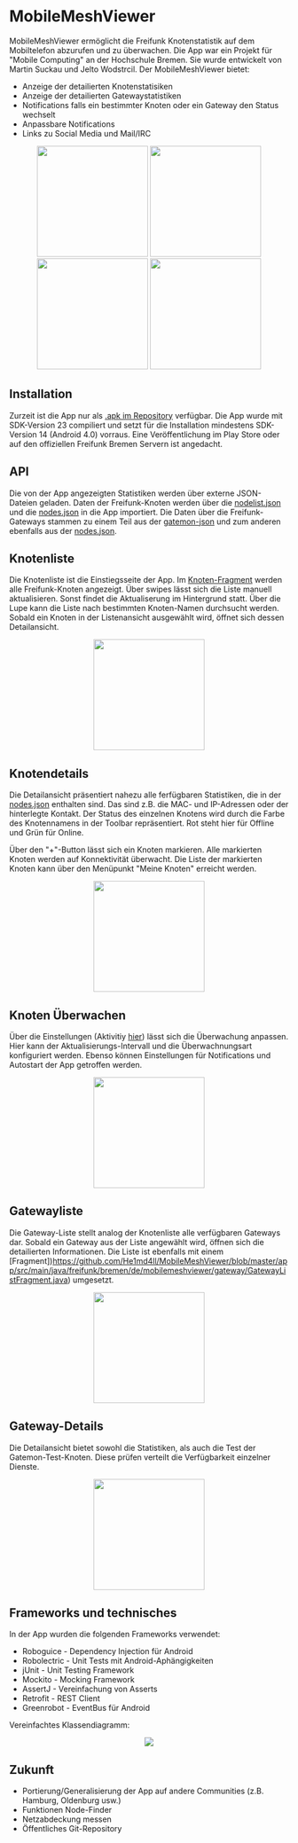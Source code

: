 # MobileMeshViewer

MobileMeshViewer ermöglicht die Freifunk Knotenstatistik auf dem Mobiltelefon abzurufen und zu überwachen. 
Die App war ein Projekt für "Mobile Computing" an der Hochschule Bremen. Sie wurde entwickelt von Martin Suckau und Jelto Wodstrcil.
Der MobileMeshViewer bietet:

* Anzeige der detailierten Knotenstatisiken
* Anzeige der detailierten Gatewaystatistiken
* Notifications falls ein bestimmter Knoten oder ein Gateway den Status wechselt
* Anpassbare Notifications
* Links zu Social Media und Mail/IRC

<p align="center">
  <img src="docs/screenshot_drawer.png?raw=true" width="200"/>
  <img src="docs/screenshot_nodes.png?raw=true" width="200"/>
  <img src="docs/screenshot_node_detail.png?raw=true" width="200"/>
  <img src="docs/screenshot_about.png?raw=true" width="200"/>
</p>

## Installation

Zurzeit ist die App nur als [.apk im Repository](./app-debug.apk?raw=true) verfügbar. 
Die App wurde mit SDK-Version 23 compiliert und setzt für die Installation mindestens SDK-Version 14 (Android 4.0) vorraus.
Eine Veröffentlichung im Play Store oder auf den offiziellen Freifunk Bremen Servern ist angedacht.

## API

Die von der App angezeigten Statistiken werden über externe JSON-Dateien geladen. 
Daten der Freifunk-Knoten werden über die [nodelist.json](https://downloads.bremen.freifunk.net/data/nodelist.json) und die [nodes.json](https://downloads.bremen.freifunk.net/data/nodes.json) in die App importiert. 
Die Daten über die Freifunk-Gateways stammen zu einem Teil aus der [gatemon-json](https://status.bremen.freifunk.net/data/merged.json) und zum anderen ebenfalls aus der [nodes.json](http://downloads.bremen.freifunk.net/data/nodes.json).

## Knotenliste
Die Knotenliste ist die Einstiegsseite der App. Im [Knoten-Fragment](https://github.com/He1md4ll/MobileMeshViewer/blob/master/app/src/main/java/freifunk/bremen/de/mobilemeshviewer/node/NodeListFragment.java) werden alle Freifunk-Knoten angezeigt. Über swipes lässt sich die Liste manuell aktualisieren. Sonst findet die Aktualiserung im Hintergrund statt. Über die Lupe kann die Liste nach bestimmten Knoten-Namen durchsucht werden. Sobald ein Knoten in der Listenansicht ausgewählt wird, öffnet sich dessen Detailansicht.

<p align="center">
  <img src="docs/screenshot_nodes.png?raw=true" width="200"/>
</p>

## Knotendetails
Die Detailansicht präsentiert nahezu alle ferfügbaren Statistiken, die in der [nodes.json](http://downloads.bremen.freifunk.net/data/nodes.json) enthalten sind. Das sind z.B. die MAC- und IP-Adressen oder der hinterlegte Kontakt. Der Status des einzelnen Knotens wird durch die Farbe des Knotennamens in der Toolbar repräsentiert. Rot steht hier für Offline und Grün für Online.

Über den "+"-Button lässt sich ein Knoten markieren. Alle markierten Knoten werden auf Konnektivität überwacht. Die Liste der markierten Knoten kann über den Menüpunkt "Meine Knoten" erreicht werden.

<p align="center">
  <img src="docs/screenshot_node_detail.png?raw=true" width="200"/>
</p>

## Knoten Überwachen
Über die Einstellungen (Aktivitiy [hier](https://github.com/He1md4ll/MobileMeshViewer/blob/master/app/src/main/java/freifunk/bremen/de/mobilemeshviewer/SettingsActivity.java)) lässt sich die Überwachung anpassen. Hier kann der Aktualisierungs-Intervall und die Überwachnungsart konfiguriert werden. Ebenso können Einstellungen für Notifications und Autostart der App getroffen werden.

<p align="center">
  <img src="docs/screenshot_settings.png?raw=true" width="200"/>
</p>

## Gatewayliste
Die Gateway-Liste stellt analog der Knotenliste alle verfügbaren Gateways dar. Sobald ein Gateway aus der Liste angewählt wird, öffnen sich die detailierten Informationen. Die Liste ist ebenfalls mit einem [Fragment])https://github.com/He1md4ll/MobileMeshViewer/blob/master/app/src/main/java/freifunk/bremen/de/mobilemeshviewer/gateway/GatewayListFragment.java) umgesetzt.
<p align="center">
  <img src="docs/screenshot_gateways.png?raw=true" width="200"/>
</p>

## Gateway-Details
Die Detailansicht bietet sowohl die Statistiken, als auch die Test der Gatemon-Test-Knoten. Diese prüfen verteilt die Verfügbarkeit einzelner Dienste.

<p align="center">
  <img src="docs/screenshot_gateway_detail.png?raw=true" width="200"/>
</p>

## Frameworks und technisches
In der App wurden die folgenden Frameworks verwendet:
* Roboguice - Dependency Injection für Android
* Robolectric - Unit Tests mit Android-Aphängigkeiten
* jUnit - Unit Testing Framework
* Mockito - Mocking Framework
* AssertJ - Vereinfachung von Asserts
* Retrofit - REST Client
* Greenrobot - EventBus für Android

Vereinfachtes Klassendiagramm:
<p align="center">
  <img src="docs/uml_klassendiagramm.png?raw=true"/>
</p>

## Zukunft
* Portierung/Generalisierung der App auf andere Communities (z.B. Hamburg, Oldenburg usw.)
* Funktionen Node-Finder
* Netzabdeckung messen
* Öffentliches Git-Repository
